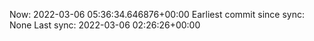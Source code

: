 Now: 2022-03-06 05:36:34.646876+00:00 Earliest commit since sync: None Last sync: 2022-03-06 02:26:26+00:00
